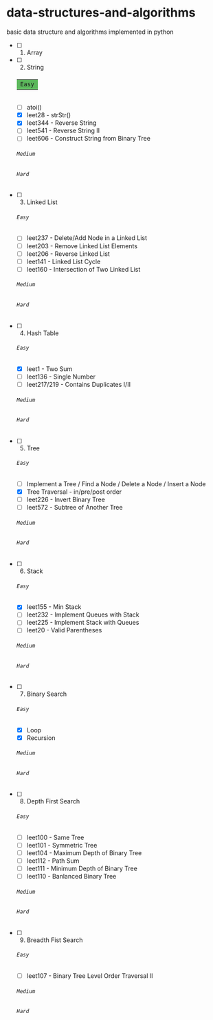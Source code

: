 # data-structures-and-algorithms
basic data structure and algorithms implemented in python 

 - [ ] 1. Array
 - [ ] 2. String
     ###### <table><tr><td bgcolor=#5CB85C>`Easy`</td></tr></table>
     - [ ] atoi()
     - [x] leet28 - strStr()
     - [x] leet344 - Reverse String
     - [ ] leet541 - Reverse String II
     - [ ] leet606 - Construct String from Binary Tree
     ###### `Medium`
     ###### `Hard`
 - [ ] 3. Linked List
    ###### `Easy`
    - [ ] leet237 - Delete/Add Node in a Linked List
    - [ ] leet203 - Remove Linked List Elements
    - [ ] leet206 - Reverse Linked List
    - [ ] leet141 - Linked List Cycle
    - [ ] leet160 - Intersection of Two Linked List
    ###### `Medium`
    ###### `Hard`
 - [ ] 4. Hash Table
    ###### `Easy`
    - [x] leet1 - Two Sum
    - [ ] leet136 - Single Number
    - [ ] leet217/219 - Contains Duplicates I/II
    ###### `Medium`
    ###### `Hard`
 - [ ] 5. Tree
    ###### `Easy`
    - [ ] Implement a Tree / Find a Node / Delete a Node / Insert a Node
    - [x] Tree Traversal - in/pre/post order
    - [ ] leet226 - Invert Binary Tree
    - [ ] leet572 - Subtree of Another Tree
    ###### `Medium`
    ###### `Hard`
 - [ ] 6. Stack
    ###### `Easy`
    - [x] leet155 - Min Stack
    - [ ] leet232 - Implement Queues with Stack
    - [ ] leet225 - Implement Stack with Queues
    - [ ] leet20 - Valid Parentheses
    ###### `Medium`
    ###### `Hard`
 - [ ] 7. Binary Search
    ###### `Easy`
    - [x] Loop
    - [x] Recursion
    ###### `Medium`
    ###### `Hard`
 - [ ] 8. Depth First Search
    ###### `Easy`
    - [ ] leet100 - Same Tree
    - [ ] leet101 - Symmetric Tree
    - [ ] leet104 - Maximum Depth of Binary Tree
    - [ ] leet112 - Path Sum
    - [ ] leet111 - Minimum Depth of Binary Tree
    - [ ] leet110 - Banlanced Binary Tree
    ###### `Medium`
    ###### `Hard`
 - [ ] 9. Breadth Fist Search
    ###### `Easy`
    - [ ] leet107 - Binary Tree Level Order Traversal II
    ###### `Medium`
    ###### `Hard`
